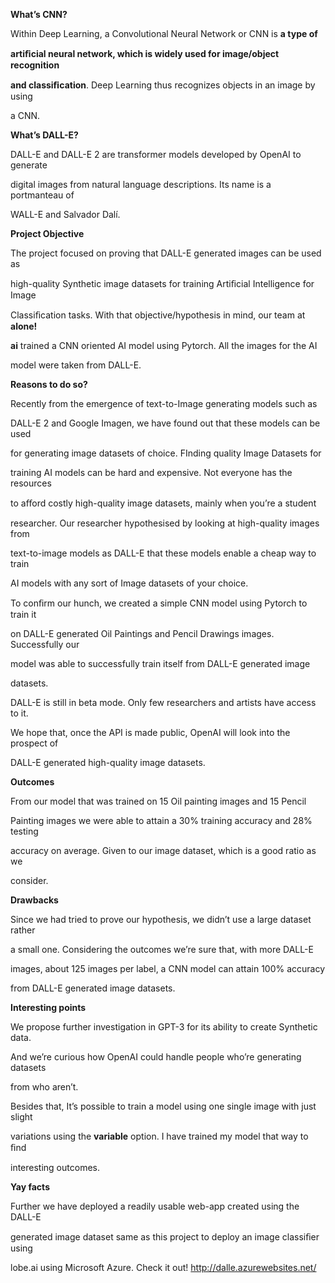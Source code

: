 ﻿

**What’s CNN?**

Within Deep Learning, a Convolutional Neural Network or CNN is **a type of**

**artiﬁcial neural network, which is widely used for image/object recognition**

**and classiﬁcation**. Deep Learning thus recognizes objects in an image by using

a CNN.

**What’s DALL-E?**

DALL-E and DALL-E 2 are transformer models developed by OpenAI to generate

digital images from natural language descriptions. Its name is a portmanteau of

WALL-E and Salvador Dalí.

**Project Objective**

The project focused on proving that DALL-E generated images can be used as

high-quality Synthetic image datasets for training Artiﬁcial Intelligence for Image

Classiﬁcation tasks. With that objective/hypothesis in mind, our team at **alone!**

**ai** trained a CNN oriented AI model using Pytorch. All the images for the AI

model were taken from DALL-E.

**Reasons to do so?**

Recently from the emergence of text-to-Image generating models such as

DALL-E 2 and Google Imagen, we have found out that these models can be used

for generating image datasets of choice. FInding quality Image Datasets for

training AI models can be hard and expensive. Not everyone has the resources

to aﬀord costly high-quality image datasets, mainly when you’re a student

researcher. Our researcher hypothesised by looking at high-quality images from





text-to-image models as DALL-E that these models enable a cheap way to train

AI models with any sort of Image datasets of your choice.

To conﬁrm our hunch, we created a simple CNN model using Pytorch to train it

on DALL-E generated Oil Paintings and Pencil Drawings images. Successfully our

model was able to successfully train itself from DALL-E generated image

datasets.

DALL-E is still in beta mode. Only few researchers and artists have access to it.

We hope that, once the API is made public, OpenAI will look into the prospect of

DALL-E generated high-quality image datasets.

**Outcomes**

From our model that was trained on 15 Oil painting images and 15 Pencil

Painting images we were able to attain a 30% training accuracy and 28% testing

accuracy on average. Given to our image dataset, which is a good ratio as we

consider.

**Drawbacks**

Since we had tried to prove our hypothesis, we didn’t use a large dataset rather

a small one. Considering the outcomes we’re sure that, with more DALL-E

images, about 125 images per label, a CNN model can attain 100% accuracy

from DALL-E generated image datasets.

**Interesting points**

We propose further investigation in GPT-3 for its ability to create Synthetic data.

And we’re curious how OpenAI could handle people who’re generating datasets

from who aren’t.

Besides that, It’s possible to train a model using one single image with just slight

variations using the **variable** option. I have trained my model that way to ﬁnd

interesting outcomes.





**Yay facts**

Further we have deployed a readily usable web-app created using the DALL-E

generated image dataset same as this project to deploy an image classiﬁer using

lobe.ai using Microsoft Azure. Check it out! <http://dalle.azurewebsites.net/>

